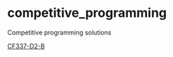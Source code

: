 # competitive_programming
Competitive programming solutions


[CF337-D2-B](https://codeforces.com/contest/337/problem/B)

